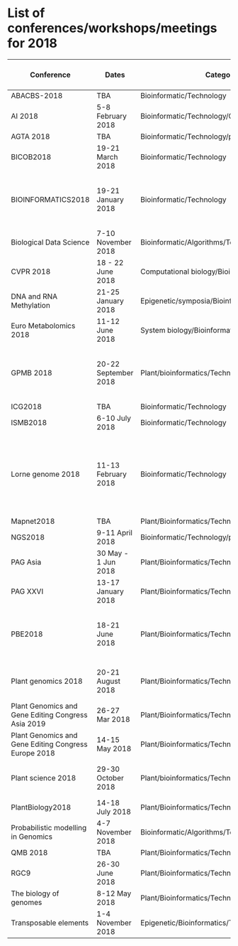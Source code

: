 # List of conferences/workshops/meetings for 2018

| Conference                                           | Dates                | Category                                      | Location                 | Website                                                        | Costs (early bird) | Deadlines                                                          | Note                                                   |
|------------------------------------------------------|----------------------|-----------------------------------------------|--------------------------|----------------------------------------------------------------|--------------------|--------------------------------------------------------------------|--------------------------------------------------------|
| ABACBS-2018                                          | TBA                  | Bioinformatic/Technology                      | Melbourne,Australia      |                                                                |                    |                                                                    |                                                        |
| AI 2018                                            | 5-8 February 2018 | Bioinformatic/Technology/Computational                | Melbourne,Australia   |http://claridenglobal.com/conference/ai-enterprises-au/?utm_campaign=L8007_EDM%204_Buy_AI%20Enterprises_AU&utm_medium=email&utm_source=Eloqua |                    |                                                                    |                                                        |
| AGTA 2018                                            | TBA                  | Bioinformatic/Technology/plant                | tba                      |                                                                |                    |
| BICOB2018                                            | 19-21 March 2018     | Bioinformatic/Technology                      | Las Vegas, USA           | http://sceweb.uhcl.edu/bicob18/                                | USD 550            |                                                                    |                                                        |
| BIOINFORMATICS2018                                   | 19-21 January 2018   | Bioinformatic/Technology                      | Funchal, Portugal        | http://www.bioinformatics.biostec.org/                         | Euro 590           |                                                                    | Special session on Machine learning on expression data |
| Biological Data Science                              | 7-10 November 2018   | Bioinformatic/Algorithms/Technology           | CSHL-NY, USA             | https://meetings.cshl.edu/meetings.aspx?meet=DATA&year=18      |                    |                                                                    |                                                        |
| CVPR 2018                                            | 18 - 22 June 2018    | Computational biology/Bioinformatics          | Salt lake city, USA      | http://cvpr2018.thecvf.com/                                    |                    |                                                                    |                                                        |
| DNA and RNA Methylation                              | 21-25 January 2018   | Epigenetic/symposia/Bioinformatics/Technology | Vancouver,Canada         | http://www.keystonesymposia.org/18A7                           | USD 920            |                                                                    |                                                        |
| Euro Metabolomics 2018                               | 11-12 June 2018      | System biology/Bioinformatics                 | London, UK               | https://europe.metabolomicsconference.com/                     | Euro 599           |                                                                    |                                                        |
| GPMB 2018                                            | 20-22 September 2018 | Plant/bioinformatics/Technology               | Rome,Italy               | https://plant-science-biology-conferences.magnusgroup.org/     |                    | Early bird: 30 Nov 2017; Abstract: 10 Jan 2018                     |                                                        |
| ICG2018                                              | TBA                  | Bioinformatic/Technology                      | Shenzhen,China           |                                                                |                    |                                                                    |                                                        |
| ISMB2018                                             | 6-10 July 2018       | Bioinformatic/Technology                      | Chicago,USA              | https://www.iscb.org/ismb2018                                  | Euro 225           | Early bird: 7th June                                               |                                                        |
| Lorne genome 2018                                    | 11-13 February 2018  | Bioinformatic/Technology                      | Lorne,Victoria,Australia | http://www.lornegenome.org/                                    | AUD 625            | Early bird/Oral abstract 24 Nov 2017 ; poster abstract 12 Jan 2018 | special focus on the CRISPR Cas9                       |
| Mapnet2018                                           | TBA                  | Plant/Bioinformatics/Technology               | NZ                       |                                                                |                    |                                                                    |                                                        |
| NGS2018                                              | 9-11 April 2018      | Bioinformatic/Technology/plant                | Barcelona,Spain          | https://www.iscb.org/ngs2018                                   |                    |                                                                    |                                                        |
| PAG Asia                                             | 30 May - 1 Jun 2018  | Plant/Bioinformatics/Technology               | Seoul,South Korea        | http://www.intlpagasia.org/2018/                               | USD 550            |                                                                    |                                                        |
| PAG XXVI                                             | 13-17 January 2018   | Plant/Bioinformatics/Technology               | San diego,USA            | http://www.intlpag.org/                                        | USD 1025           |                                                                    |                                                        |
| PBE2018                                              | 18-21 June 2018      | Plant/Bioinformatics/Technology               | Copenhagen,Denmark       | http://www.europlantbiology2018.org/                           | Euro 590           | Early bird: 1st April 2018; Abstracts 15th Feb 2018                |                                                        |
| Plant genomics 2018                                  | 20-21 August 2018    | Plant/Bioinformatics/Technology               | Tokyo,Japan              | https://plantgenomics.conferenceseries.com/                    | USD 899            | Early bird: 15 january 2018                                        |                                                        |
| Plant Genomics and Gene Editing Congress Asia 2019   | 26-27 Mar 2018       | Plant/Bioinformatics/Technology               | Bangkok,Thailand         | http://www.global-engage.com/event/plant-genomics-asia/        |                    |                                                                    |                                                        |
| Plant Genomics and Gene Editing Congress Europe 2018 | 14-15 May 2018       | Plant/Bioinformatics/Technology               | Rotterdam,Netherlands    | http://www.global-engage.com/event/plant-genomics/             | Euro 999           |                                                                    |                                                        |
| Plant science 2018                                   | 29-30 October 2018   | Plant/bioinformatics/Technology               | Valenia,Spain            | http://plantscience.global-summit.com/                         | USD 599            | Early bird: 30 Nov 2017                                            | Theme: Plants in a Changing Environment                |
| PlantBiology2018                                     | 14-18 July 2018      | Plant/Bioinformatics/Technology               | Montreal, Canada         | https://plantbiology.aspb.org/                                 | TBA                |                                                                    |                                                        |
| Probabilistic modelling in Genomics                  | 4-7 November 2018    | Bioinformatic/Algorithms/Technology           | CSHL-NY, USA             | https://meetings.cshl.edu/meetings.aspx?meet=PROBGEN&year=18   |                    |                                                                    |                                                        |
| QMB 2018                                             | TBA                  | Plant/Bioinformatics/Technology               | Queenstown,NZ            | http://www.queenstownresearchweek.org/                         |                    |                                                                    |                                                        |
| RGC9                                | 26-30 June 2018    | Plant/Bioinformatics/Technology          | Nanjing, China        | http://rgc9.org/ |                    |                                                                    |                                                        |
| The biology of genomes                               | 8-12 May 2018        | Plant/Bioinformatics/Technology               | CSHL-NY, USA             | https://meetings.cshl.edu/meetings.aspx?meet=GENOME&year=18    |                    |                                                                    |                                                        |
| Transposable elements                                | 1-4 November 2018    | Epigenetic/Bioinformatics/Technology          | CSHL-NY, USA             | https://meetings.cshl.edu/meetings.aspx?meet=TRANSPOSE&year=18 |                    |                                                                    |                                                        |

